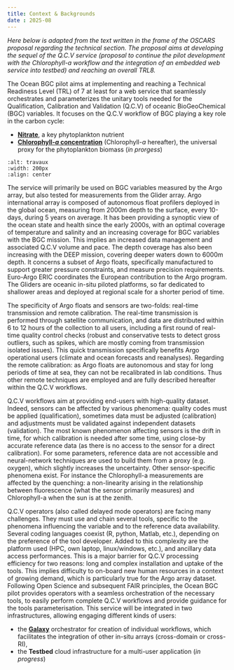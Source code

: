 ```yaml
---
title: Context & Backgrounds
date : 2025-08
---
```


*Here below is adapted from the text written in the frame of the OSCARS proposal regarding the technical section. The proposal aims at developing the sequel of the Q.C.V service (proposal to continue the pilot development with the Chlorophyll-a workflow and the integration of an embedded web service into testbed) and reaching an overall TRL8.*

The Ocean BGC pilot aims at implementing and reaching a Technical Readiness Level (TRL) of 7 at least for a web service that seamlessly orchestrates and parameterizes the unitary tools needed for the Qualification, Calibration and Validation (Q.C.V) of oceanic BioGeoChemical (BGC) variables. It focuses on the Q.C.V workflow of BGC playing a key role in the carbon cycle:  
* **[Nitrate](https://biogeochemical-argo.org/measured-variables-nitrate.php)**, a key phytoplankton nutrient
* **[Chlorophyll-*a* concentration](https://biogeochemical-argo.org/measured-variables-chlorophyll-a.php)** (Chlorophyll-*a* hereafter), the universal proxy for the phytoplankton biomass (*in prorgess*)


<!-- ```{image}  https://github.com/fair-ease/book-ocean-bgc/blob/vracape/embedded-ressources/S111-F1_BGC-QCV-webPlatform_workflow_user-actions.png
:alt: userWorkflow
:width: 500px
:align: center
``` -->
```{image} https://github.com/fair-ease/book-ocean-bgc/blob/vracape/embedded-ressources/sign-2408065_1280.png
:alt: travaux
:width: 200px
:align: center
```
The service will primarily be used on BGC variables measured by the Argo array, but also tested for measurements from the Glider array. Argo international array is composed of autonomous float profilers deployed in the global ocean, measuring from 2000m depth to the surface, every 10-days, during 5 years on average. It has been providing a synoptic view of the ocean state and health since the early 2000s, with an optimal coverage of temperature and salinity and an increasing coverage for BGC variables with the BGC mission. This implies an increased data management and associated Q.C.V volume and pace. The depth coverage has also been increasing with the DEEP mission, covering deeper waters down to 6000m depth. It concerns a subset of Argo floats, specifically manufactured to support greater pressure constraints, and measure precision requirements. Euro-Argo ERIC coordinates the European contribution to the Argo program. The Gliders are oceanic in-situ piloted platforms, so far dedicated to shallower areas and deployed at regional scale  for a shorter period of time.

<!-- ```{image}  
:alt: argo_network
:width: 500px
:align: center
```
```{image}  
:alt: glider_network
:width: 500px
:align: center
``` -->

The specificity of Argo floats and sensors are two-folds: real-time transmission and remote calibration. The real-time transmission is performed through satellite communication, and data are distributed within 6 to 12 hours of the collection to all users, including a first round of real-time quality control checks (robust and conservative tests to detect gross outliers, such as spikes, which are mostly coming from transmission isolated issues). This quick transmission specifically benefits Argo operational users (climate and ocean forecasts and reanalyses). Regarding the remote calibration: as Argo floats are autonomous and stay for long periods of time at sea, they can not be recalibrated in lab conditions. Thus other remote techniques are employed and are fully described hereafter within the Q.C.V workflows.

Q.C.V workflows aim at providing end-users with high-quality dataset. Indeed, sensors can be affected by various phenomena: quality codes must be applied (qualification), sometimes data must be adjusted (calibration) and adjustments must be validated against independent datasets (validation). 
The most known phenomenon affecting sensors is the drift in time, for which calibration is needed after some time, using close-by accurate reference data (as there is no access to the sensor for a direct calibration). For some parameters, reference data are not accessible and neural-network techniques are used to build them from a proxy (e.g. oxygen), which slightly increases the uncertainty. Other sensor-specific phenomena exist. For instance the Chlorophyll-a measurements are affected by the quenching: a non-linearity arising in the relationship between fluorescence (what the sensor primarily measures) and Chlorophyll-a when the sun is at the zenith.

Q.C.V operators (also called delayed mode operators) are facing many challenges. They must use and chain several tools, specific to the phenomena influencing the variable and to the reference data availability. Several coding languages coexist (R, python, Matlab, etc.), depending on the preference of the tool developer. Added to this complexity are the platform used (HPC, own laptop, linux/windows, etc.), and ancillary data access performances. This is a major barrier for Q.C.V processing efficiency for two reasons: long and complex installation and uptake of the tools. This implies difficulty to on-board new human resources in a context of growing demand, which is particularly true for the Argo array dataset.
Following Open Science and subsequent FAIR principles, the Ocean BGC pilot provides operators with a seamless orchestration of the necessary tools, to easily perform complete Q.C.V workflows and provide guidance for the tools parameterisation. This service will be integrated in two infrastructures, allowing engaging different kinds of users: 


* the **[Galaxy](https://earth-system.usegalaxy.eu/)** orchestrator for creation of individual workflows, which facilitates the integration of other in-situ arrays (cross-domain or cross-RI), 
* the **Testbed** cloud infrastructure for a multi-user application (*in progress*)

